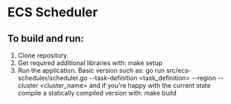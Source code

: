 # ECS Scheduler

## To build and run:
1. Clone repository.
1. Get required additional libraries with:
	make setup
1. Run the application. Basic version such as:
	go run src/ecs-scheduler/scheduler.go --task-definition <task_definition> --region <region> --cluster <cluster_name>
   and if you're happy with the current state compile a statically compiled version with:
	make build
